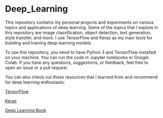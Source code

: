 # Deep_Learning
This repository contains my personal projects and experiments on various topics and applications of deep learning. Some of the topics that I explore in this repository are image classification, object detection, text generation, style transfer, and more. I use TensorFlow and Keras as my main tools for building and training deep learning models.

To use this repository, you need to have Python 3 and TensorFlow installed on your machine. You can run the code in Jupyter notebooks or Google Colab. If you have any questions, suggestions, or feedback, feel free to open an issue or a pull request.

You can also check out these resources that I learned from and recommend for deep learning enthusiasts:

[TensorFlow](https://www.tensorflow.org/tutorials)

[Keras](https://keras.io/examples/)

[Deep Learning Book](https://www.deeplearningbook.org/)

